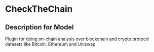 # CheckTheChain

## Description for Model

Plugin for doing on-chain analysis over blockchain and crypto protocol datasets like Bitcoin, Ethereum and Uniswap

